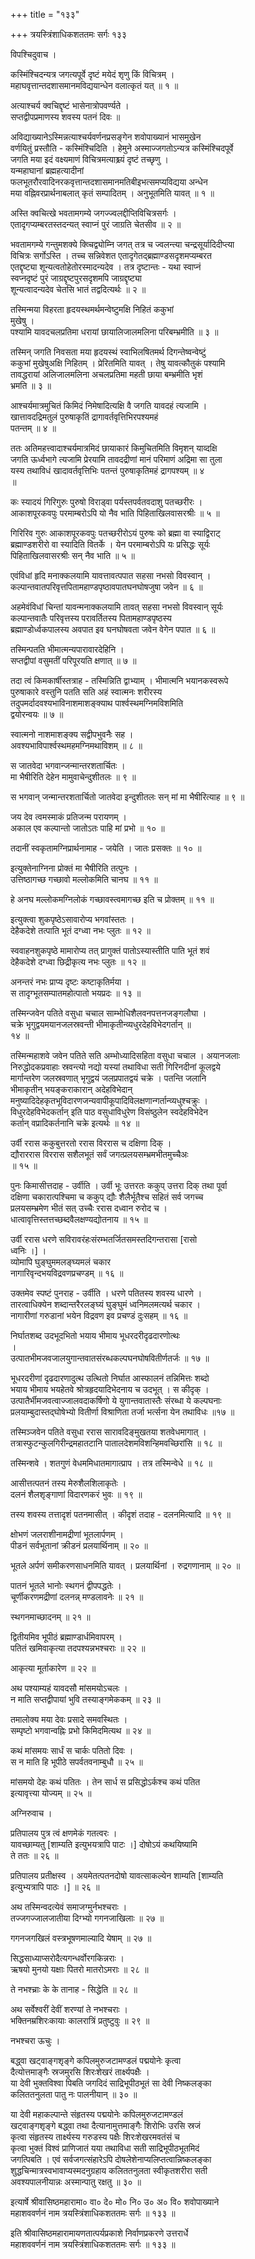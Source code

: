 +++
title = "१३३"

+++
त्रयस्त्रिंशाधिकशततमः सर्गः १३३  
  
विपश्चिदुवाच ।  
  
कस्मिंश्चिदन्यत्र जगत्यपूर्वे दृष्टं मयेदं शृणु किं विचित्रम् ।  
महाघवृत्तान्तदशासमानमविद्ययान्धेन वलात्कृतं यत् ॥ १ ॥  
  
अत्याश्चर्य क्वचिद्दृष्टं भासेनात्रोपवर्ण्यते ।  
सप्तद्वीपप्रमाणस्य शवस्य पतनं दिवः ॥   
  
अविद्याख्यानेऽस्मिन्नत्याश्चर्यवर्णनप्रसङ्गेन शवोपाख्यानं भासमुखेन   
वर्णयितुं प्रस्तौति - कस्मिंश्चिदिति । हेमुने अस्माज्जगतोऽन्यत्र कस्मिंश्चिदपूर्वे   
जगति मया इदं वक्ष्यमाणं विचित्रमत्याश्च्र्यं दृष्टं तच्छृणु ।   
यन्महाघानां ब्रह्महत्यादीनां   
फलभूतरौरवादिनरकवृत्तान्तदशासमानमतिबीइभत्समप्यविद्यया अन्धेन   
मया वह्निवरप्रार्थनाबलात् कृतं सम्पादितम् । अनुभूतमिति यावत् ॥ १ ॥  
  
अस्ति क्वचित्खे भवतामगम्ये जगज्ज्वलद्दीप्तिविचित्रसर्गः ।  
एतादृगप्यम्बरतस्तदन्यत् स्वाप्नं पुरं जाग्रति चेतसीव ॥ २ ॥  
  
भवतामगम्ये गन्तुमशक्ये क्व्चिद्व्योम्नि जगत् तत्र च ज्वलन्त्या चन्द्रसूर्यादिदीप्त्या   
विचित्रः सर्गोऽस्ति । तच्च सन्निवेशत एतादृगेतद्ब्रह्माण्डसदृशमप्यम्बरत   
एतद्दृष्ट्या शून्यत्वतोहेतोरस्मादन्यदेव । तत्र दृष्टान्तः - यथा स्वाप्नं   
स्वप्नदृष्टं पुरं जाग्रद्दृष्टपुरसदृशमपि जाग्रद्दृष्ट्या   
शून्यत्वादन्यदेव चेतसि भातं तद्वदित्यर्थः ॥ २ ॥  
  
तस्मिन्मया विहरता हृदयस्थमर्थमन्वेष्टुमक्षि निहितं ककुभां   
मुखेषु ।  
पश्यामि यावदचलप्रतिमा धरायां छायालिजालमलिना परिबम्भ्रमीति ॥ ३ ॥  
  
तस्मिन् जगति निवसता मया हृदयस्थं स्वाभिलषितमर्थ दिगन्तेष्वन्वेष्टुं   
ककुभां मुखेषुअक्षि निहितम् । प्रेरितमिति यावत् । तेषु यावत्कौतुकं पश्यामि   
तावद्धरायां अलिजालमलिना अचलप्रतिमा महती छाया बम्भ्रमीति भृशं   
भ्रमति ॥ ३ ॥  
  
आश्चर्यमात्रमुचितं किमिदं निमेषादित्यक्षि वै जगति यावदहं त्यजामि ।  
खात्तावदद्रिमतुलं पुरुषाकृतिं द्रागावर्तवृत्तिभिरपश्यमहं   
पतन्तम् ॥ ४ ॥  
  
ततः अतिमहत्त्वादाश्चर्यमात्रमिदं छायाकारं किमुचितमिति विमृशन् याव्दक्षि   
जगति ऊर्ध्वभागे त्यजामि प्रेरयामि तावदद्रीणां मानं परिमाणं अद्रिमा सा तुला   
यस्य तथाविधं खादावर्तवृत्तिभिः पतन्तं पुरुषाकृतिमहं द्रागपश्यम् ॥ ४   
॥  
  
कः स्यादयं गिरिगुरुः पुरुषो विराड्वा पर्यस्तपर्वतवदाशु पतच्छरीरः ।  
आकाशपूरकवपुः परमाम्बरोऽपि यो नैव भाति पिहिताखिलवासरश्रीः ॥ ५ ॥  
  
गिरिरिव गुरुः आकाशपूरकवपुः पतच्छरीरोऽयं पुरुषः को ब्रह्मा वा स्याद्विराट्   
ब्रह्माण्डशरीरो वा स्यादिति वितर्के । येन परमाम्बरोऽपि यः प्रसिद्धः सूर्यः   
पिहिताखिलवासरश्रीः सन् नैव भाति ॥ ५ ॥  
  
एवंविधां हृदि मनाक्कलयामि यावत्तावत्पपात सहसा नभसो विवस्वान् ।  
कल्पान्तवातपरिवृत्तपितामहाण्डपृष्ठावपातघनघोषजुषा जवेन ॥ ६ ॥  
  
अहमेवंविधां चिन्तां यावन्मनाक्कलयामि तावत् सहसा नभसो विवस्वान् सूर्यः   
कल्पान्तवातैः परिवृत्तस्य परावर्तितस्य पितामहाण्डपृष्ठस्य   
ब्रह्माण्डोर्ध्वकपालस्य अवपात इव घनघोषवता जवेन वेगेन पपात ॥ ६ ॥  
  
तस्मिन्पतति भीमात्मन्यपारावारदेहिनि ।  
सप्तद्वीपां वसुमतीं परिपूरयति क्षणात् ॥ ७ ॥  
  
तदा त्वं किमकार्षीस्तत्राह - तस्मिन्निति द्वाभ्याम् । भीमात्मनि भयानकस्वरूपे   
पुरुषाकारे वस्तुनि पतति सति अहं स्वात्मनः शरीरस्य   
तदुपमर्दादवश्यभाविनाशमाशङ्क्याथ पार्श्वस्थमग्निमविशमिति   
द्वयोरन्वयः ॥ ७ ॥   
  
स्वात्मनो नाशमाशङ्क्य सद्वीपभुवनैः सह ।  
अवश्यभाविपार्श्वस्थमहमग्निमथाविशम् ॥ ८ ॥  
  
स जातवेदा भगवान्जन्मान्तरशतार्चितः ।  
मा भैषीरिति देहेन मामुवाचेन्दुशीतलः ॥ ९ ॥  
  
स भगवान् जन्मान्तरशतार्चितो जातवेदा इन्दुशीतलः सन् मां मा भैषीरित्याह ॥ ९ ॥  
  
जय देव त्वमस्माकं प्रतिजन्म परायणम् ।  
अकाल एव कल्पान्तो जातोऽतः पाहि मां प्रभो ॥ १० ॥  
  
तदानीं स्वकृतामग्निप्रार्थनामाह - जयेति । जातः प्रसक्तः ॥ १० ॥  
  
इत्युक्तेनाग्निना प्रोक्तं मा भैषीरिति तत्पुनः ।  
उत्तिष्ठागच्छ गच्छावो मल्लोकमिति चानघ ॥ ११ ॥  
  
हे अनघ मल्लोकमग्निलोकं गच्छावस्त्वमागच्छ इति च प्रोक्तम् ॥ ११ ॥  
  
इत्युक्त्वा शुकपृष्ठेऽसावारोप्य भगवांस्ततः ।  
देहैकदेशे तत्पाति भूतं दग्ध्वा नभः प्लुतः ॥ १२ ॥  
  
स्ववाहनशुकपृष्ठे मामारोप्य तत् प्रागुक्तं पातोऽस्यास्तीति पाति भूतं शवं   
देहैकदेशे दग्ध्वा छिद्रीकृत्य नभः प्लुतः ॥ १२ ॥   
  
अनन्तरं नभः प्राप्य दृष्टः कष्टाकृतिर्मया ।  
स तादृग्भूतसम्पातमहोत्पातो भयप्रदः ॥ १३ ॥  
  
तस्मिन्जवेन पतिते वसुधा चचाल साम्भोधिशैलवनपत्तनजङ्गलौघा ।  
चक्रे भृगुद्वयमयानजलस्रवन्ती भीमाकृतीन्व्यधुरदेहविभेदगर्तान् ॥   
१४ ॥  
  
तस्मिन्महाशवे जवेन पतिते सति अम्भोध्यादिसहिता वसुधा चचाल । अयानजलाः   
निरुद्धोदकप्रवाहाः स्रवन्त्यो नद्यो यस्यां तथाविधा सती गिरिनदीनां कूलद्वये   
मार्गान्तरेण जलस्रवणात् भृगुद्वयं जलप्रपातद्वयं चक्रे । पतन्ति जलानि   
भीमाकृतीन् भयङ्कराकारान् अदेहविभेदान्   
मनुष्यादिदेहकृतभूविदारणजन्यवापीकूपादिविलक्षणान्गर्तान्व्यधुश्चक्रुः ।   
विधुरदेहविभेदकर्तान् इति पाठ वसुधाविधुरेण विसंष्ठुलेन स्वदेहविभेदेन   
कर्तान् वप्रादिकर्तनानि चक्रे इत्यर्थः ॥ १४ ॥  
  
उर्वी ररास ककुबुत्तरतो ररास विररास च दक्षिणा दिक् ।  
द्यौराररास विररास सशैलभूतं सर्वं जगत्प्रलयसम्भ्रमभीतमुच्चैअः   
॥ १५ ॥  
  
पुनः किमासीत्तदाह - उर्वीति । उर्वी भूः उत्तरतः ककुप् उत्तरा दिक् तथा पूर्वा   
दक्षिणा चकारात्पश्चिमा च ककुप् द्यौः शैलैर्भूतैश्च सहितं सर्व जगच्च   
प्रलयसम्भ्रमेण भीतं सत् उच्चैः ररास दध्वान रुरोद च ।   
धात्वावृत्तिस्तत्तच्छब्दवैलक्षण्यद्योतनाय ॥ १५ ॥  
  
उर्वी ररास धरणे सविरावरंहःसंरम्भतर्जितसमस्तदिगन्तरासा [रासो   
ध्वनिः ।] ।  
व्योमापि घुङ्घुममलङ्घ्यमलं चकार   
नागारिवृन्दभयविद्रवणप्रचण्डम् ॥ १६ ॥  
  
उक्तमेव स्पष्टं पुनराह - उर्वीति । धरणे पतितस्य शवस्य धारणे ।   
तारत्वाधिक्येन शब्दान्तरैरलङ्घ्यं घुङ्घुमं ध्वनिमलमत्यर्थ चकार ।   
नागारीणां गरुडानां भयेन विद्रवण इव प्रचण्डं दुःसहम् ॥ १६ ॥  
  
निर्घातशब्द उदभूदभितो भयाय भीमाय भूधरदरीदृढदारणोत्थः   
।  
उत्पातभीमजवजालयुगान्तवातसंरब्धकल्पघनघोषवितीर्णतर्जः ॥ १७ ॥  
  
भूधरदरीणां दृढदारणादुत्थ उत्थितो निर्घात आस्फालनं तन्निमित्तः शब्दो   
भयाय भीमाय भयहेतवे श्रोत्रहृदयादिभेदनाय च उदभूत् । स कीदृक् ।   
उत्पातैर्भीमजवत्वाज्जालवदाकर्षिणो ये युगान्तवातास्तैः संरब्धा ये कल्पघनाः   
प्रलयाम्बुदास्तद्घोषेभ्यो वितीर्णा विश्राणिता तर्जा भर्त्सना येन तथाविधः ॥१७ ॥  
  
तस्मिञ्जवेन पतिते वसुधा ररास सारावदिङ्मुखतया शतवेधमागात् ।  
तत्रास्फुटन्कुलगिरीन्द्रमहातटानि पातालदेशमविशन्हिमवच्छिरांसि ॥ १८ ॥  
  
तस्मिन्शवे । शतगुणं वेधममिधातमागात्प्राप । तत्र तस्मिन्वेधे ॥ १८ ॥  
  
आसीत्तत्पतनं तस्य मेरुशैलशिलाकृतेः ।  
दलनं शैलशृङ्गाणां विदारणकरं भुवः ॥ १९ ॥  
  
तस्य शवस्य तत्तादृशं पतनमासीत् । कीदृशं तदाह - दलनमित्यादि ॥ १९ ॥  
  
क्षोभणं जलराशीनामद्रीणां भूतलार्पणम् ।  
पीडनं सर्वभूतानां क्रीडनं प्रलयार्थिनाम् ॥ २० ॥  
  
भूतले अर्पणं समीकरणसाधनमिति यावत् । प्रलयार्थिनां । रुद्रगणानाम् ॥ २० ॥  
  
पातनं भूतले भानोः स्थगनं द्वीपपद्धतेः ।  
चूर्णीकरणमद्रीणां दलनन्न् मण्डलावनेः ॥ २१ ॥  
  
स्थगनमाच्छादनम् ॥ २१ ॥  
  
द्वितीयमिव भूपीठं ब्रह्माण्डार्धमिवापरम् ।  
पतितं खमिवाकृत्या तदपश्यन्नभश्चराः ॥ २२ ॥  
  
आकृत्या मूर्ताकारेण ॥ २२ ॥  
  
अथ पश्याम्यहं यावदसौ मांसमयोऽचलः ।  
न माति सप्तद्वीपायां भुवि तस्याङ्गमेककम् ॥ २३ ॥  
  
तमालोक्य मया देवः प्रसादे समवस्थितः ।  
सम्पृष्टो भगवान्वह्निः प्रभो किमिदमित्यथ ॥ २४ ॥  
  
कथं मांसमयः सार्धं स चार्कः पतितो दिवः ।  
स न माति हि भूपीठे सपर्वतवनाम्बुधौ ॥ २५ ॥  
  
मांसमयो देहः कथं पतितः । तेन सार्ध स प्रसिद्धोऽर्कश्च कथं पतित   
इत्यावृत्त्या योज्यम् ॥ २५ ॥  
  
अग्निरुवाच ।  
  
प्रतिपालय पुत्र त्वं क्षणमेकं गतत्वरः ।  
यावच्छाम्यतु [शाम्यति इत्युभयत्रापि पाटः ।] दोषोऽयं कथयिष्यामि   
ते ततः ॥ २६ ॥  
  
प्रतिपालय प्रतीक्षस्व । अयमेतत्पतनदोषो यावत्साकल्येन शाम्यति [शाम्यति   
इत्युभ्यत्रापि पाठः ।] ॥ २६ ॥  
  
अथ तस्मिन्वदत्येवं समाजग्मुर्नभश्चराः ।  
तज्जगज्जालजातीया दिग्भ्यो गगनजाखिलाः ॥ २७ ॥  
  
गगनजगखिलं वस्त्रभूषणमाल्यादि येषाम् ॥ २७ ॥  
  
सिद्धसाध्याप्सरोदैत्यगन्धर्वोरगकिन्नराः ।  
ऋषयो मुनयो यक्षाः पितरो मातरोऽमराः ॥ २८ ॥  
  
ते नभश्च्राः के के तानाह - सिद्धेति ॥ २८ ॥  
  
अथ सर्वेश्वरीं देवीं शरण्यां ते नभश्चराः ।  
भक्तिनम्रशिरःकायाः कालरात्रिं प्रतुष्टुवुः ॥ २९ ॥  
  
नभश्चरा ऊचुः ।  
  
बद्ध्वा खट्वाङ्गशृङ्गे कपिलमुरुजटामण्डलं पद्मयोनेः कृत्वा   
दैत्योत्तमाङ्गैः स्रजमुरसि शिरःशेखरं तार्क्ष्यपक्षैः ।  
या देवी भुक्तविश्वा पिबति जगदिदं साद्रिभूपीठभूतं सा देवी निष्कलङ्का   
कलिततनुलता पातु नः पालनीयान् ॥ ३० ॥  
  
या देवी महाकल्पान्ते संहृतस्य पद्मयोनेः कपिलमुरुजटामण्डलं   
खट्वाङ्गशृङ्गे बद्ध्वा तथा दैत्यानामुत्तमाङ्गैः शिरोभिः उरसि स्रजं   
कृत्वा संहृतस्य तार्क्ष्यस्य गरुडस्य पक्षैः शिरःशेखरमवतंसं च   
कृत्वा भुक्तं विश्वं प्राणिजातं यया तथाविधा सती साद्रिभूपीठभूतमिदं   
जगत्पिबति । एवं सर्वजगत्संहारेऽपि दोषलेशेनाप्यलिप्तत्वान्निष्कलङ्का   
शुद्धचिन्मात्रस्वभावाप्यस्मदनुग्रहाय कलिततनुलता स्वीकृतशरीरा सती   
अवश्यपालनीयान्नः अस्मान्पातु रक्षतु ॥ ३० ॥  
  
इत्यार्षे श्रीवासिष्ठमहारामा० वा० दे० मो० नि० उ० अ० वि० शवोपाख्याने   
महाशववर्णनं नाम त्रयस्त्रिंशाधिकशततमः सर्गः ॥ १३३ ॥  
  
इति श्रीवासिष्ठमहारामायणतात्पर्यप्रकाशे निर्वाणप्रकरणे उत्तरार्धे   
महाशववर्णनं नाम त्रयस्त्रिंशाधिकशततमः सर्गः ॥ १३३ ॥  
  
  
  